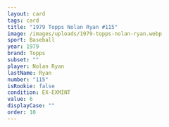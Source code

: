 ```yaml
---
layout: card
tags: card
title: "1979 Topps Nolan Ryan #115"
image: /images/uploads/1979-topps-nolan-ryan.webp
sport: Baseball
year: 1979
brand: Topps
subset: ""
player: Nolan Ryan
lastName: Ryan
number: "115"
isRookie: false
condition: EX-EXMINT
value: 6
displayCase: ""
order: 10
---
```

